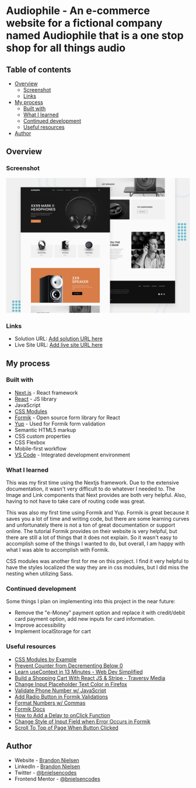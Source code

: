 # Audiophile - An e-commerce website for a fictional company named Audiophile that is a one stop shop for all things audio

## Table of contents

- [Overview](#overview)
  - [Screenshot](#screenshot)
  - [Links](#links)
- [My process](#my-process)
  - [Built with](#built-with)
  - [What I learned](#what-i-learned)
  - [Continued development](#continued-development)
  - [Useful resources](#useful-resources)
- [Author](#author)

## Overview

### Screenshot

![screenshot preview of Audiophile website](public/assets/screenshots/preview.jpg)

### Links

- Solution URL: [Add solution URL here](https://your-solution-url.com)
- Live Site URL: [Add live site URL here](https://your-live-site-url.com)

## My process

### Built with

- [Next.js](https://nextjs.org/) - React framework
- [React](https://reactjs.org/) - JS library
- JavaScript
- [CSS Modules](https://github.com/css-modules/css-modules)
- [Formik](https://formik.org/) - Open source form library for React
- [Yup](https://github.com/jquense/yup) - Used for Formik form validation
- Semantic HTML5 markup
- CSS custom properties
- CSS Flexbox
- Mobile-first workflow
- [VS Code](https://code.visualstudio.com/) - Integrated development environment

### What I learned

This was my first time using the Nextjs framework. Due to the extensive documentation, it wasn't very difficult to do whatever I needed to. The Image and Link components that Next provides are both very helpful. Also, having to not have to take care of routing code was great.

This was also my first time using Formik and Yup. Formik is great because it saves you a lot of time and writing code, but there are some learning curves and unfortunately there is not a ton of great documentation or support online. The tutorial Formik provides on their website is very helpful, but there are still a lot of things that it does not explain. So it wasn't easy to accomplish some of the things I wanted to do, but overall, I am happy with what I was able to accomplish with Formik.

CSS modules was another first for me on this project. I find it very helpful to have the styles localized the way they are in css modules, but I did miss the nesting when utilizing Sass.

### Continued development

Some things I plan on implementing into this project in the near future:

- Remove the "e-Money" payment option and replace it with credit/debit card payment option, add new inputs for card information.
- Improve accessibility
- Implement localStorage for cart

### Useful resources

- [CSS Modules by Example](https://www.javascriptstuff.com/css-modules-by-example/)
- [Prevent Counter from Decrementing Below 0](https://stackoverflow.com/questions/48961319/how-to-stop-decrementing-the-value-if-it-is-less-than-zero-in-reactjs)
- [Learn useContext in 13 Minutes - Web Dev Simplified](https://www.youtube.com/watch?v=5LrDIWkK_Bc&t=2s)
- [Build a Shopping Cart With React JS & Stripe - Traversy Media](https://www.youtube.com/watch?v=_8M-YVY76O8)
- [Change Input Placeholder Text Color in Firefox](https://stackoverflow.com/questions/19621306/css-placeholder-text-color-on-firefox)
- [Validate Phone Number w/ JavaScript](https://stackoverflow.com/questions/4338267/validate-phone-number-with-javascript)
- [Add Radio Button in Formik Validations](https://stackoverflow.com/questions/58065376/how-to-add-radio-button-in-formik-validations-reactjs)
- [Format Numbers w/ Commas](https://sabe.io/blog/javascript-format-numbers-commas)
- [Formik Docs](https://formik.org/docs)
- [How to Add a Delay to onClick Function](https://forum.freecodecamp.org/t/how-to-add-a-delay-to-this-onclick-function/282168)
- [Change Style of Input Field when Error Occurs in Formik](https://stackoverflow.com/questions/62256709/change-style-of-existing-input-fields-whenever-error-occurs-in-react-formik/66395574#66395574)
- [Scroll To Top of Page When Button Clicked](https://levelup.gitconnected.com/how-to-create-a-scroll-to-top-button-in-reactjs-7b2f2563d6b0)

## Author

- Website - [Brandon Nielsen](https://www.bnielsen.dev)
- LinkedIn - [Brandon Nielsen](https://www.linkedin.com/in/bnielsencodes)
- Twitter - [@bnielsencodes](https://twitter.com/bnielsencodes)
- Frontend Mentor - [@bnielsencodes](https://www.frontendmentor.io/profile/bnielsencodes)
